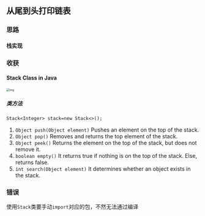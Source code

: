 ## 从尾到头打印链表

### 思路

#### 栈实现

### 收获

#### Stack Class in Java

<img src="https://media.geeksforgeeks.org/wp-content/uploads/Selection_028.png" alt="img" style="zoom:50%;" />



##### 类方法

`Stack<Integer> stack=new Stack<>(); `

1. `Object push(Object element)`    Pushes an element on the top of the stack.
2. `Object pop()`     Removes and returns the top element of the stack.
3. `Object peek()`   Returns the element on the top of the stack, but does not remove it.
4. `boolean empty()`     It returns true if nothing is on the top of the stack. Else, returns false. 
5. `int search(Object element)`    It determines whether an object exists in the stack.

### 错误

使用`Stack`类要手动`import`对应的包，不然无法通过编译



